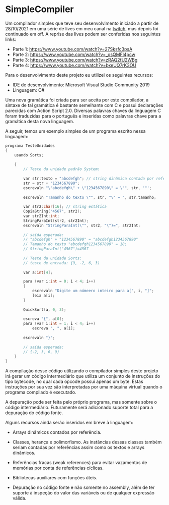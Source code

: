 # SimpleCompiler
Um compilador simples que teve seu desenvolvimento iniciado a partir de 28/10/2021 em uma série de lives em meu canal na [twitch](https://www.twitch.tv/sharivanx), mas depois foi continuado em off. A reprise das lives podem ser conferidas nos seguintes links:

- Parte 1: https://www.youtube.com/watch?v=27Sksfc3psA
- Parte 2: https://www.youtube.com/watch?v=_osQMFl4pcw
- Parte 3: https://www.youtube.com/watch?v=zRAQ2fU2WBg
- Parte 4: https://www.youtube.com/watch?v=bxeUQ7rK3OU

Para o desenvolvimento deste projeto eu utilizei os seguintes recursos:

- IDE de desenvolvimento: Microsoft Visual Studio Community 2019
- Linguagem: C#

Uma nova gramática foi criada para ser aceita por este compilador, a sintaxe de tal gramática é bastante semelhante com C e possui declarações parecidas com Action Script 2.0. Diversas palavras chaves da linguagem C foram traduzidas para o português e inseridas como palavras chave para a gramática desta nova linguagem.

A seguir, temos um exemplo simples de um programa escrito nessa linguagem:

```c++
programa TesteUnidades
{
	usando Sorts;
	
	{
		// Teste da unidade padrão System:
		
		var str:texto = "abcdefgh"; // string dinâmica contada por referência
		str = str + "1234567890";
		escrevaln "\"abcdefgh\" + \"1234567890\" = \"", str, '"';
		
		escrevaln "Tamanho do texto \"", str, "\" = ", str.tamanho;
		
		var str2:char[16]; // string estática
		CopiaString("4567", str2);
		var str2Int:int;
		StringParaInt(str2, str2Int);
		escrevaln "StringParaInt(\"", str2, "\")=", str2Int;
		
		// saída esperada:
		// "abcdefgh" + "1234567890" = "abcdefgh1234567890"
		// Tamanho do texto "abcdefgh1234567890" = 18;
		// StringParaInt("4567")=4567
		
		// Teste da unidade Sorts:
		// teste de entrada: {9, -2, 6, 3)
		
		var a:int[4];

		para (var i:int = 0; i < 4; i++)
		{
			escrevaln "Digite um númeero inteiro para a[", i, "]";
			leia a[i];
		}
		
		QuickSort(a, 0, 3);
		
		escreva "{", a[0];
		para (var i:int = 1; i < 4; i++)
			escreva ", ", a[i];
			
		escrevaln "}";
		
		// saída esperada:
		// {-2, 3, 6, 9)
	}
}
```

A compilação desse código utilizando o compilador simples deste projeto irá gerar um código intermediário que utiliza um conjunto de instruções do tipo bytecode, no qual cada opcode possui apenas um byte. Estas instruções por sua vez são interpretadas por uma máquina virtual quando o programa compilado é executado.

A depuração pode ser feita pelo próprio programa, mas somente sobre o código intermediário. Futuramente será adicionado suporte total para a depuração do código fonte.

Alguns recursos ainda serão inseridos em breve à linguagem:

- Arrays dinâmicos contados por referência.

- Classes, herança e polimorfismo. As instâncias dessas classes também seriam contadas por referências assim como os textos e arrays dinâmicos.

- Referências fracas (weak references) para evitar vazamentos de memórias por conta de referências cíclicas.

- Bibliotecas auxiliares com funções úteis.

- Depuração no código fonte e não somente no assembly, além de ter suporte à inspeção do valor das variáveis ou de qualquer expressão válida.
